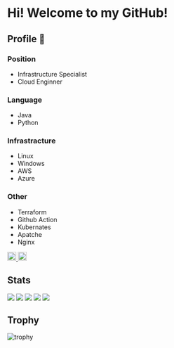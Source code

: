 # Hi! Welcome to my GitHub! 

## Profile 🤴

### Position

- Infrastructure Specialist
- Cloud Enginner

### Language

- Java
- Python

### Infrastracture

- Linux
- Windows
- AWS
- Azure

### Other
- Terraform
- Github Action
- Kubernates
- Apatche
- Nginx

<p align="left">
  <a href="https://github.com/ryo-sasaki-0603">
    <img height="20" src="https://komarev.com/ghpvc/?username=ryo-sasaki-0603" />
  </a>
  <a href="https://github.com/ryo-sasaki-0603">
    <img height="20" src="https://img.shields.io/github/followers/ryo-sasaki-0603?label=follow&logo=github&style=flat" />
  </a>
</p>

## Stats
![](http://github-profile-summary-cards.vercel.app/api/cards/profile-details?username=ryo-sasaki-0603&theme=gruvbox)
![](http://github-profile-summary-cards.vercel.app/api/cards/repos-per-language?username=ryo-sasaki-0603&theme=gruvbox)
![](http://github-profile-summary-cards.vercel.app/api/cards/most-commit-language?username=ryo-sasaki-0603&theme=gruvbox)
![](http://github-profile-summary-cards.vercel.app/api/cards/stats?username=ryo-sasaki-0603&theme=gruvbox)
![](http://github-profile-summary-cards.vercel.app/api/cards/productive-time?username=ryo-sasaki-0603&theme=gruvbox&utcOffset=9)

## Trophy
![trophy](https://github-profile-trophy.vercel.app/?username=ryo-sasaki-0603&theme=gruvbox)
